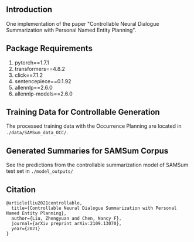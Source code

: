## Introduction
One implementation of the paper "Controllable Neural Dialogue Summarization with Personal Named Entity Planning".

## Package Requirements
1. pytorch==1.7.1
2. transformers==4.8.2
3. click==7.1.2
4. sentencepiece==0.1.92
5. allennlp==2.6.0
6. allennlp-models==2.6.0

## Training Data for Controllable Generation
The processed training data with the Occurrence Planning are located in `./data/SAMSum_data_OCC/`.

## Generated Summaries for SAMSum Corpus
See the predictions from the controllable summarization model of SAMSum test set in `./model_outputs/`

## Citation

```
@article{liu2021controllable,
  title={Controllable Neural Dialogue Summarization with Personal Named Entity Planning},
  author={Liu, Zhengyuan and Chen, Nancy F},
  journal={arXiv preprint arXiv:2109.13070},
  year={2021}
}
```
